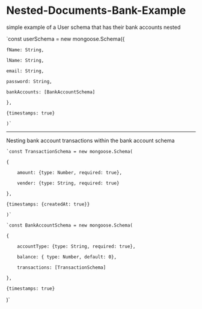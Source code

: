 # Nested-Documents-Bank-Example


simple example of a User schema that has their bank accounts nested

  `const userSchema = new mongoose.Schema({
  
    fName: String,
    
    lName: String,
    
    email: String,
    
    password: String,
    
    bankAccounts: [BankAccountSchema]
    
    },

    {timestamps: true}

    )`

--------------------------------------------------------------

Nesting bank account transactions within the bank account schema

    `const TransactionSchema = new mongoose.Schema(
  
    {
    
        amount: {type: Number, required: true},
        
        vender: {type: String, required: true}
        
    },
    
    {timestamps: {createdAt: true}}
    
    )`

    `const BankAccountSchema = new mongoose.Schema(

    {
    
        accountType: {type: String, required: true},
        
        balance: { type: Number, default: 0},
        
        transactions: [TransactionSchema]
        
    },
    
    {timestamps: true}
    
   )`
